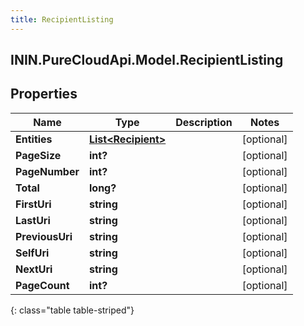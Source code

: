 ```yaml
---
title: RecipientListing
---
```

## ININ.PureCloudApi.Model.RecipientListing

## Properties

|Name | Type | Description | Notes|
|------------ | ------------- | ------------- | -------------|
| **Entities** | [**List&lt;Recipient&gt;**](Recipient.html) |  | [optional] |
| **PageSize** | **int?** |  | [optional] |
| **PageNumber** | **int?** |  | [optional] |
| **Total** | **long?** |  | [optional] |
| **FirstUri** | **string** |  | [optional] |
| **LastUri** | **string** |  | [optional] |
| **PreviousUri** | **string** |  | [optional] |
| **SelfUri** | **string** |  | [optional] |
| **NextUri** | **string** |  | [optional] |
| **PageCount** | **int?** |  | [optional] |
{: class="table table-striped"}


